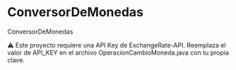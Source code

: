 # ConversorDeMonedas
ConversorDeMonedas

⚠️ Este proyecto requiere una API Key de ExchangeRate-API.
Reemplaza el valor de API_KEY en el archivo OperacionCambioMoneda.java con tu propia clave.
